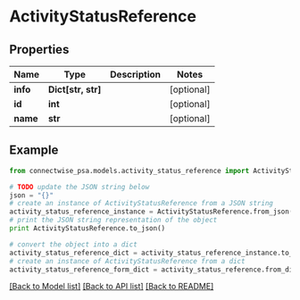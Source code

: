 # ActivityStatusReference


## Properties
Name | Type | Description | Notes
------------ | ------------- | ------------- | -------------
**info** | **Dict[str, str]** |  | [optional] 
**id** | **int** |  | [optional] 
**name** | **str** |  | [optional] 

## Example

```python
from connectwise_psa.models.activity_status_reference import ActivityStatusReference

# TODO update the JSON string below
json = "{}"
# create an instance of ActivityStatusReference from a JSON string
activity_status_reference_instance = ActivityStatusReference.from_json(json)
# print the JSON string representation of the object
print ActivityStatusReference.to_json()

# convert the object into a dict
activity_status_reference_dict = activity_status_reference_instance.to_dict()
# create an instance of ActivityStatusReference from a dict
activity_status_reference_form_dict = activity_status_reference.from_dict(activity_status_reference_dict)
```
[[Back to Model list]](../README.md#documentation-for-models) [[Back to API list]](../README.md#documentation-for-api-endpoints) [[Back to README]](../README.md)


